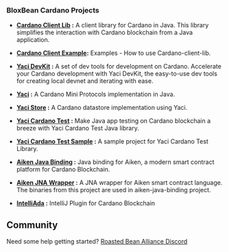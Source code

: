### BloxBean Cardano Projects

- **[Cardano Client Lib](https://github.com/bloxbean/cardano-client-lib) :** A client library for Cardano in Java. This library simplifies the interaction with Cardano blockchain from a Java application.
- **[Cardano Client Example](https://github.com/bloxbean/cardano-client-examples):** Examples - How to use Cardano-client-lib. 
- **[Yaci DevKit](https://github.com/bloxbean/yaci-devkit) :** A set of dev tools for development on Cardano. Accelerate your Cardano development with Yaci DevKit, the easy-to-use dev tools for creating local devnet and iterating with ease.
- **[Yaci](https://github.com/bloxbean/yaci) :**  A Cardano Mini Protocols implementation in Java.
- **[Yaci Store](https://github.com/bloxbean/yaci-store) :** A Cardano datastore implementation using Yaci. 
- **[Yaci Cardano Test](https://github.com/bloxbean/yaci-cardano-test) :** Make Java app testing on Cardano blockchain a breeze with Yaci Cardano Test Java library.
- **[Yaci Cardano Test Sample](https://github.com/bloxbean/yaci-cardano-test-sample) :**  A sample project for Yaci Cardano Test Library. 
- **[Aiken Java Binding](https://github.com/bloxbean/aiken-java-binding) :** Java binding for Aiken, a modern smart contract platform for Cardano Blockchain.
- **[Aiken JNA Wrapper](https://github.com/bloxbean/aiken-jna-wrapper) :** A JNA wrapper for Aiken smart contract language. The binaries from this project are used in aiken-java-binding project.

- **[IntelliAda](https://github.com/bloxbean/intelliada) :** IntelliJ Plugin for Cardano Blockchain

## Community

Need some help getting started? [Roasted Bean Alliance Discord](https://discord.gg/JtQ54MSw6p)
